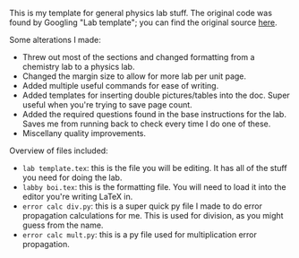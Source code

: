 This is my template for general physics lab stuff.
The original code was found by Googling "Lab template";
you can find the original source [here](https://www.latextemplates.com/template/university-school-laboratory-report).

Some alterations I made:
* Threw out most of the sections and changed formatting from a chemistry lab to a physics lab.
* Changed the margin size to allow for more lab per unit page.
* Added multiple useful commands for ease of writing.
* Added templates for inserting double pictures/tables into the doc. Super useful when you're trying to save page count.
* Added the required questions found in the base instructions for the lab. Saves me from running back to check every time I do one of these.
* Miscellany quality improvements.

Overview of files included:
* `lab template.tex`: this is the file you will be editing. It has all of the stuff you need for doing the lab.
* `labby boi.tex`: this is the formatting file. You will need to load it into the editor you're writing LaTeX in.
* `error calc div.py`: this is a super quick py file I made to do error propagation calculations for me. This is used for division, as you might guess from the name.
* `error calc mult.py`: this is a py file used for multiplication error propagation.
